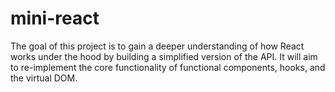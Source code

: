 # mini-react

The goal of this project is to gain a deeper understanding of how React works under the hood by building a simplified version of the API. It will aim to re-implement the core functionality of functional components, hooks, and the virtual DOM.
